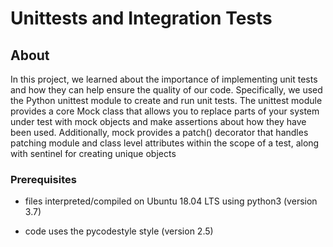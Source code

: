# Unittests and Integration Tests

## About

In this project, we learned about the importance of implementing unit tests and how they can help ensure the quality of our code. Specifically, we used the Python unittest module to create and run unit tests. The unittest module provides a core Mock class that allows you to replace parts of your system under test with mock objects and make assertions about how they have been used. Additionally, mock provides a patch() decorator that handles patching module and class level attributes within the scope of a test, along with sentinel for creating unique objects

### Prerequisites

- files interpreted/compiled on Ubuntu 18.04 LTS using python3 (version 3.7)

- code uses the pycodestyle style (version 2.5)
